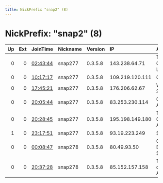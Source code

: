 ```yaml
---
title: NickPrefix "snap2" (8)
---
```


# NickPrefix: "snap2" (8)

|   Up |   Ext | JoinTime                                                                                            | Nickname   | Version   | IP              | AS                       | CC   |   ORp |   Dirp | OS    | Contact   |   eFamMembers |
|-----:|------:|:----------------------------------------------------------------------------------------------------|:-----------|:----------|:----------------|:-------------------------|:-----|------:|-------:|:------|:----------|--------------:|
|    0 |     0 | [02:43:44](https://metrics.torproject.org/rs.html#details/1FA7C67C0ACB22158482A106C607B81C21C345FC) | snap277    | 0.3.5.8   | 143.238.64.71   | Telstra Corporation Ltd  | au   | 41681 |      0 | Linux | None      |             1 |
|    0 |     0 | [10:17:17](https://metrics.torproject.org/rs.html#details/EE23FF3281FC897FD118ACE46AFA2DAE3939472E) | snap277    | 0.3.5.8   | 109.219.120.111 | Orange                   | fr   | 45791 |      0 | Linux | None      |             1 |
|    0 |     0 | [17:45:21](https://metrics.torproject.org/rs.html#details/E6EC0F2A8F934F76BBA74819576AD2A3038DCABB) | snap277    | 0.3.5.8   | 176.206.62.67   | Wind Tre S.p.A.          | it   | 42417 |      0 | Linux | None      |             1 |
|    0 |     0 | [20:05:44](https://metrics.torproject.org/rs.html#details/1E4F5B042BA25E769B9B257730ABBB5A6E98F545) | snap277    | 0.3.5.8   | 83.253.230.114  | Com Hem AB               | se   | 40995 |      0 | Linux | None      |             1 |
|    0 |     0 | [20:28:45](https://metrics.torproject.org/rs.html#details/60CEEB88646170EB82FC6890D701F1E6A5562B7E) | snap277    | 0.3.5.8   | 195.198.149.180 | Telia Company AB         | se   | 40491 |      0 | Linux | None      |             1 |
|    1 |     0 | [23:17:51](https://metrics.torproject.org/rs.html#details/10529779F9A9181F8D0E53B4565538C3D36CFABB) | snap277    | 0.3.5.8   | 93.19.223.249   | SFR SA                   | fr   | 46095 |      0 | Linux | None      |             1 |
|    0 |     0 | [00:08:47](https://metrics.torproject.org/rs.html#details/312F35A83E257E8676612F03F23FC886546F2AEB) | snap278    | 0.3.5.8   | 80.49.93.50     | Orange Espagne SA        | es   | 41901 |      0 | Linux | None      |             1 |
|    0 |     0 | [20:37:28](https://metrics.torproject.org/rs.html#details/720D3A62F16754CCC11F918A7A2AE62469D8E5E4) | snap278    | 0.3.5.8   | 85.152.157.158  | Telecable de Asturias,SA | es   | 45111 |      0 | Linux | None      |             1 |
